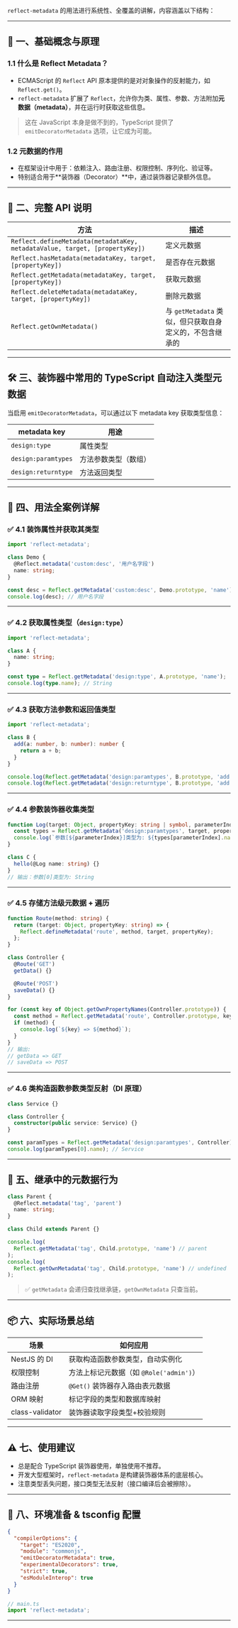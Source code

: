 `reflect-metadata` 的用法进行系统性、全覆盖的讲解，内容涵盖以下结构：

---

## 🧠 一、基础概念与原理

### 1.1 什么是 Reflect Metadata？

* ECMAScript 的 `Reflect` API 原本提供的是对对象操作的反射能力，如 `Reflect.get()`。
* `reflect-metadata` 扩展了 `Reflect`，允许你为类、属性、参数、方法附加**元数据（metadata）**，并在运行时获取这些信息。

> 这在 JavaScript 本身是做不到的，TypeScript 提供了 `emitDecoratorMetadata` 选项，让它成为可能。

### 1.2 元数据的作用

* 在框架设计中用于：依赖注入、路由注册、权限控制、序列化、验证等。
* 特别适合用于\*\*装饰器（Decorator）\*\*中，通过装饰器记录额外信息。

---

## 🧪 二、完整 API 说明

| 方法                                                                          | 描述                                  |
| --------------------------------------------------------------------------- | ----------------------------------- |
| `Reflect.defineMetadata(metadataKey, metadataValue, target, [propertyKey])` | 定义元数据                               |
| `Reflect.hasMetadata(metadataKey, target, [propertyKey])`                   | 是否存在元数据                             |
| `Reflect.getMetadata(metadataKey, target, [propertyKey])`                   | 获取元数据                               |
| `Reflect.deleteMetadata(metadataKey, target, [propertyKey])`                | 删除元数据                               |
| `Reflect.getOwnMetadata()`                                                  | 与 `getMetadata` 类似，但只获取自身定义的，不包含继承的 |

---

## 🛠️ 三、装饰器中常用的 TypeScript 自动注入类型元数据

当启用 `emitDecoratorMetadata`，可以通过以下 metadata key 获取类型信息：

| metadata key        | 用途         |
| ------------------- | ---------- |
| `design:type`       | 属性类型       |
| `design:paramtypes` | 方法参数类型（数组） |
| `design:returntype` | 方法返回类型     |

---

## 📘 四、用法全案例详解

### ✅ 4.1 装饰属性并获取其类型

```ts
import 'reflect-metadata';

class Demo {
  @Reflect.metadata('custom:desc', '用户名字段')
  name: string;
}

const desc = Reflect.getMetadata('custom:desc', Demo.prototype, 'name');
console.log(desc); // 用户名字段
```

---

### ✅ 4.2 获取属性类型（`design:type`）

```ts
import 'reflect-metadata';

class A {
  name: string;
}

const type = Reflect.getMetadata('design:type', A.prototype, 'name');
console.log(type.name); // String
```

---

### ✅ 4.3 获取方法参数和返回值类型

```ts
import 'reflect-metadata';

class B {
  add(a: number, b: number): number {
    return a + b;
  }
}

console.log(Reflect.getMetadata('design:paramtypes', B.prototype, 'add')); // [ [Function: Number], [Function: Number] ]
console.log(Reflect.getMetadata('design:returntype', B.prototype, 'add')); // [Function: Number]
```

---

### ✅ 4.4 参数装饰器收集类型

```ts
function Log(target: Object, propertyKey: string | symbol, parameterIndex: number) {
  const types = Reflect.getMetadata('design:paramtypes', target, propertyKey);
  console.log(`参数[${parameterIndex}]类型为: ${types[parameterIndex].name}`);
}

class C {
  hello(@Log name: string) {}
}
// 输出：参数[0]类型为: String
```

---

### ✅ 4.5 存储方法级元数据 + 遍历

```ts
function Route(method: string) {
  return (target: Object, propertyKey: string) => {
    Reflect.defineMetadata('route', method, target, propertyKey);
  };
}

class Controller {
  @Route('GET')
  getData() {}

  @Route('POST')
  saveData() {}
}

for (const key of Object.getOwnPropertyNames(Controller.prototype)) {
  const method = Reflect.getMetadata('route', Controller.prototype, key);
  if (method) {
    console.log(`${key} => ${method}`);
  }
}
// 输出:
// getData => GET
// saveData => POST
```

---

### ✅ 4.6 类构造函数参数类型反射（DI 原理）

```ts
class Service {}

class Controller {
  constructor(public service: Service) {}
}

const paramTypes = Reflect.getMetadata('design:paramtypes', Controller);
console.log(paramTypes[0].name); // Service
```

---

## 🔄 五、继承中的元数据行为

```ts
class Parent {
  @Reflect.metadata('tag', 'parent')
  name: string;
}

class Child extends Parent {}

console.log(
  Reflect.getMetadata('tag', Child.prototype, 'name') // parent
);
console.log(
  Reflect.getOwnMetadata('tag', Child.prototype, 'name') // undefined
);
```

> ✅ `getMetadata` 会递归查找继承链，`getOwnMetadata` 只查当前。

---

## 📦 六、实际场景总结

| 场景              | 如何应用                         |
| --------------- | ---------------------------- |
| NestJS 的 DI     | 获取构造函数参数类型，自动实例化             |
| 权限控制            | 方法上标记元数据（如 `@Role('admin')`） |
| 路由注册            | `@Get()` 装饰器存入路由表元数据         |
| ORM 映射          | 标记字段的类型和数据库映射                |
| class-validator | 装饰器读取字段类型+校验规则               |

---

## ⚠️ 七、使用建议

* 总是配合 TypeScript 装饰器使用，单独使用不推荐。
* 开发大型框架时，`reflect-metadata` 是构建装饰器体系的底层核心。
* 注意类型丢失问题，接口类型无法反射（接口编译后会被擦除）。

---

## 🏁 八、环境准备 & tsconfig 配置

```json
{
  "compilerOptions": {
    "target": "ES2020",
    "module": "commonjs",
    "emitDecoratorMetadata": true,
    "experimentalDecorators": true,
    "strict": true,
    "esModuleInterop": true
  }
}
```

```ts
// main.ts
import 'reflect-metadata';
```

---

